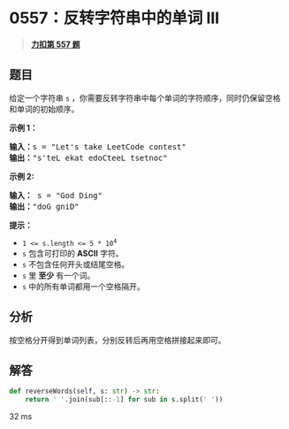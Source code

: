 # 0557：反转字符串中的单词 III


> <u>**[力扣第 557 题](https://leetcode.cn/problems/reverse-words-in-a-string-iii/)**</u>

## 题目

<p>给定一个字符串<meta charset="UTF-8" /> <code>s</code> ，你需要反转字符串中每个单词的字符顺序，同时仍保留空格和单词的初始顺序。</p>



<p><strong>示例 1：</strong></p>

<pre>
<strong>输入：</strong>s = "Let's take LeetCode contest"
<strong>输出：</strong>"s'teL ekat edoCteeL tsetnoc"
</pre>

<p><strong>示例 2:</strong></p>

<pre>
<strong>输入：</strong> s = "God Ding"
<strong>输出：</strong>"doG gniD"
</pre>



<p><strong><strong><strong><strong>提示：</strong></strong></strong></strong></p>

<ul>
<li><code>1 &lt;= s.length &lt;= 5 * 10<sup>4</sup></code></li>
<li><meta charset="UTF-8" /><code>s</code> 包含可打印的 <strong>ASCII</strong> 字符。</li>
<li><meta charset="UTF-8" /><code>s</code> 不包含任何开头或结尾空格。</li>
<li><meta charset="UTF-8" /><code>s</code> 里 <strong>至少</strong> 有一个词。</li>
<li><meta charset="UTF-8" /><code>s</code> 中的所有单词都用一个空格隔开。</li>
</ul>


## 分析

按空格分开得到单词列表，分别反转后再用空格拼接起来即可。


## 解答

```python
def reverseWords(self, s: str) -> str:
	return ' '.join(sub[::-1] for sub in s.split(' '))
```

32 ms

